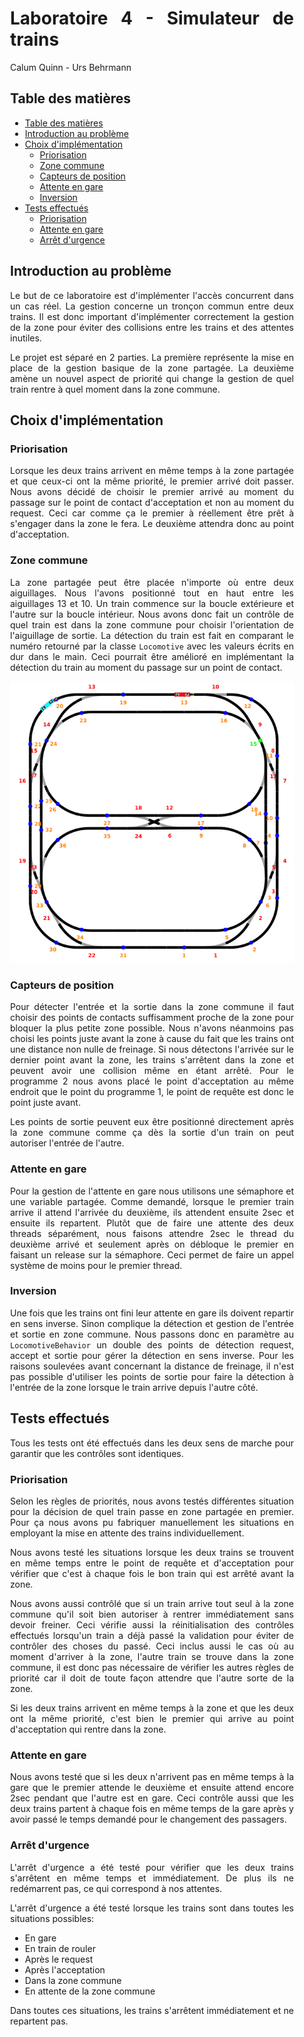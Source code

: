<div align="justify" style="margin-right:25px;margin-left:25px">

# Laboratoire 4 - Simulateur de trains <!-- omit from toc -->

Calum Quinn - Urs Behrmann

## Table des matières

- [Table des matières](#table-des-matières)
- [Introduction au problème](#introduction-au-problème)
- [Choix d'implémentation](#choix-dimplémentation)
    - [Priorisation](#priorisation)
    - [Zone commune](#zone-commune)
    - [Capteurs de position](#capteurs-de-position)
    - [Attente en gare](#attente-en-gare)
    - [Inversion](#inversion)
- [Tests effectués](#tests-effectués)
    - [Priorisation](#priorisation-1)
    - [Attente en gare](#attente-en-gare-1)
    - [Arrêt d'urgence](#arrêt-durgence)

## Introduction au problème

Le but de ce laboratoire est d'implémenter l'accès concurrent dans un cas réel. La gestion concerne un tronçon commun entre deux trains. Il est donc important d'implémenter correctement la gestion de la zone pour éviter des collisions entre les trains et des attentes inutiles.

Le projet est séparé en 2 parties. La première représente la mise en place de la gestion basique de la zone partagée. La deuxième amène un nouvel aspect de priorité qui change la gestion de quel train rentre à quel moment dans la zone commune.


## Choix d'implémentation

### Priorisation
Lorsque les deux trains arrivent en même temps à la zone partagée et que ceux-ci ont la même priorité, le premier arrivé doit passer.
Nous avons décidé de choisir le premier arrivé au moment du passage sur le point de contact d'acceptation et non au moment du request.
Ceci car comme ça le premier à réellement être prêt à s'engager dans la zone le fera. Le deuxième attendra donc au point d'acceptation.

### Zone commune
La zone partagée peut être placée n'importe où entre deux aiguillages. Nous l'avons positionné tout en haut entre les aiguillages 13 et 10.
Un train commence sur la boucle extérieure et l'autre sur la boucle intérieur. Nous avons donc fait un contrôle de quel train est dans la zone commune pour choisir l'orientation de l'aiguillage de sortie.
La détection du train est fait en comparant le numéro retourné par la classe `Locomotive` avec les valeurs écrits en dur dans le main. Ceci pourrait être amélioré en implémentant la détection du train au moment du passage sur un point de contact.

![Rails](./images/Tracks.png)

### Capteurs de position
Pour détecter l'entrée et la sortie dans la zone commune il faut choisir des points de contacts suffisamment proche de la zone pour bloquer la plus petite zone possible.
Nous n'avons néanmoins pas choisi les points juste avant la zone à cause du fait que les trains ont une distance non nulle de freinage. Si nous détectons l'arrivée sur le dernier point avant la zone, les trains s'arrêtent dans la zone et peuvent avoir une collision même en étant arrêté.
Pour le programme 2 nous avons placé le point d'acceptation au même endroit que le point du programme 1, le point de requête est donc le point juste avant.

Les points de sortie peuvent eux être positionné directement après la zone commune comme ça dès la sortie d'un train on peut autoriser l'entrée de l'autre.

### Attente en gare
Pour la gestion de l'attente en gare nous utilisons une sémaphore et une variable partagée. Comme demandé, lorsque le premier train arrive il attend l'arrivée du deuxième, ils attendent ensuite 2sec et ensuite ils repartent.
Plutôt que de faire une attente des deux threads séparément, nous faisons attendre 2sec le thread du deuxième arrivé et seulement après on débloque le premier en faisant un release sur la sémaphore. Ceci permet de faire un appel système de moins pour le premier thread.

### Inversion
Une fois que les trains ont fini leur attente en gare ils doivent repartir en sens inverse. Sinon complique la détection et gestion de l'entrée et sortie en zone commune.
Nous passons donc en paramètre au `LocomotiveBehavior` un double des points de détection request, accept et sortie pour gérer la détection en sens inverse.
Pour les raisons soulevées avant concernant la distance de freinage, il n'est pas possible d'utiliser les points de sortie pour faire la détection à l'entrée de la zone lorsque le train arrive depuis l'autre côté.


## Tests effectués

Tous les tests ont été effectués dans les deux sens de marche pour garantir que les contrôles sont identiques.

### Priorisation
Selon les règles de priorités, nous avons testés différentes situation pour la décision de quel train passe en zone partagée en premier.
Pour ça nous avons pu fabriquer manuellement les situations en employant la mise en attente des trains individuellement.

Nous avons testé les situations lorsque les deux trains se trouvent en même temps entre le point de requête et d'acceptation pour vérifier que c'est à chaque fois le bon train qui est arrêté avant la zone.

Nous avons aussi contrôlé que si un train arrive tout seul à la zone commune qu'il soit bien autoriser à rentrer immédiatement sans devoir freiner. Ceci vérifie aussi la réinitialisation des contrôles effectués lorsqu'un train a déjà passé la validation pour éviter de contrôler des choses du passé.
Ceci inclus aussi le cas où au moment d'arriver à la zone, l'autre train se trouve dans la zone commune, il est donc pas nécessaire de vérifier les autres règles de priorité car il doit de toute façon attendre que l'autre sorte de la zone.

Si les deux trains arrivent en même temps à la zone et que les deux ont la même priorité, c'est bien le premier qui arrive au point d'acceptation qui rentre dans la zone.

### Attente en gare
Nous avons testé que si les deux n'arrivent pas en même temps à la gare que le premier attende le deuxième et ensuite attend encore 2sec pendant que l'autre est en gare.
Ceci contrôle aussi que les deux trains partent à chaque fois en même temps de la gare après y avoir passé le temps demandé pour le changement des passagers.

### Arrêt d'urgence
L'arrêt d'urgence a été testé pour vérifier que les deux trains s'arrêtent en même temps et immédiatement. De plus ils ne redémarrent pas, ce qui correspond à nos attentes.

L'arrêt d'urgence a été testé lorsque les trains sont dans toutes les situations possibles:

- En gare
- En train de rouler
- Après le request
- Après l'acceptation
- Dans la zone commune
- En attente de la zone commune

Dans toutes ces situations, les trains s'arrêtent immédiatement et ne repartent pas.

</div>
